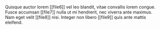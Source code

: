 
Quisque auctor lorem [[file6]] vel leo blandit, vitae convallis lorem congue.
Fusce accumsan [[file7]] nulla ut mi hendrerit, nec viverra ante maximus.
Nam eget velit [[file8]] nisi. Integer non libero [[file9]] quis ante mattis eleifend.
